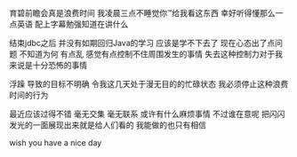 育碧前瞻会真是浪费时间 我凌晨三点不睡觉你™给我看这东西 幸好听得懂那么一点英语 配上字幕勉强知道在讲什么 

结束jdbc之后 并没有如期回归Java的学习 应该是学不下去了 现在心态出了点问题 不知道为何  有点乱 感觉有点控制不住周围发生的事情 失去这种控制力对于我来说是十分恐怖的事情

浮躁 导致的目标不明确 令我这几天处于漫无目的的忙碌状态 我必须停止这种浪费时间的行为







最近应该过得不错 毫无交集 毫无联系 或许有什么麻烦事情 不过谁在意呢 把闪闪发光的一面展现出来就是给人们看的 我能做的也只有相信

wish you have a nice day